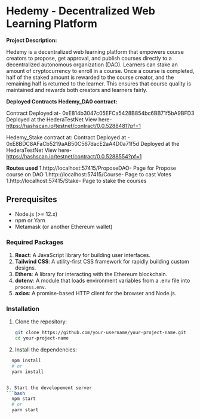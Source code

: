 # Hedemy - Decentralized Web Learning Platform

**Project Description:**

 Hedemy is a decentralized web learning platform that empowers course creators to propose, get approval, and publish courses directly to a decentralized autonomous organization (DAO). Learners can stake an amount of cryptocurrency to enroll in a course. Once a course is completed, half of the staked amount is rewarded to the course creator, and the remaining half is returned to the learner. This ensures that course quality is maintained and rewards both creators and learners fairly.

**Deployed Contracts**
**Hedemy_DA0 contract:**

Contract Deployed at- 0xE814b3047c05EFCa5428B854bc6BB71f5bA9BFD3
Deployed at the HederaTestNet
View here- https://hashscan.io/testnet/contract/0.0.5288481?pf=1

Hedemy_Stake contract at:
Contract Deployed at - 0xE8BDC8AFaCb5219aAB50C567dacE2aA4D0a71f5d
Deployed at the HederaTestNet
View here- https://hashscan.io/testnet/contract/0.0.5288554?pf=1

**Routes used**
1.http://localhost:57415/ProposeDAO- Page for Propose course on DAO
1.http://localhost:57415/Course- Page to cast Votes
1.http://localhost:57415/Stake- Page to stake the courses



## Prerequisites
- Node.js (>= 12.x)
- npm or Yarn
- Metamask (or another Ethereum wallet)

### Required Packages
1. **React**: A JavaScript library for building user interfaces.
2. **Tailwind CSS**: A utility-first CSS framework for rapidly building custom designs.
3. **Ethers**: A library for interacting with the Ethereum blockchain.
4. **dotenv**: A module that loads environment variables from a .env file into `process.env`.
5. **axios**: A promise-based HTTP client for the browser and Node.js.

### Installation

1. Clone the repository:
   ```bash
   git clone https://github.com/your-username/your-project-name.git
   cd your-project-name

2. Install the dependencies:
 ```bash
   npm install
   # or
   yarn install


3. Start the developement server
```bash
   npm start
   # or
   yarn start


